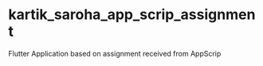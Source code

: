 # kartik_saroha_app_scrip_assignment
 Flutter Application based on assignment received from AppScrip
